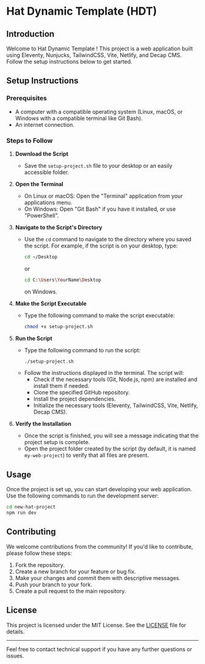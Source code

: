 # Hat Dynamic Template (HDT)

## Introduction

Welcome to Hat Dynamic Template ! This project is a web application built using Eleventy, Nunjucks, TailwindCSS, Vite, Netlify, and Decap CMS. Follow the setup instructions below to get started.

## Setup Instructions

### Prerequisites

- A computer with a compatible operating system (Linux, macOS, or Windows with a compatible terminal like Git Bash).
- An internet connection.

### Steps to Follow

1. **Download the Script**
   - Save the `setup-project.sh` file to your desktop or an easily accessible folder.

2. **Open the Terminal**
   - On Linux or macOS: Open the "Terminal" application from your applications menu.
   - On Windows: Open "Git Bash" if you have it installed, or use "PowerShell".

3. **Navigate to the Script's Directory**
   - Use the `cd` command to navigate to the directory where you saved the script. For example, if the script is on your desktop, type:
     ```sh
     cd ~/Desktop
     ```
     or
     ```sh
     cd C:\Users\YourName\Desktop
     ```
     on Windows.

4. **Make the Script Executable**
   - Type the following command to make the script executable:
     ```sh
     chmod +x setup-project.sh
     ```

5. **Run the Script**
   - Type the following command to run the script:
     ```sh
     ./setup-project.sh
     ```
   - Follow the instructions displayed in the terminal. The script will:
     - Check if the necessary tools (Git, Node.js, npm) are installed and install them if needed.
     - Clone the specified GitHub repository.
     - Install the project dependencies.
     - Initialize the necessary tools (Eleventy, TailwindCSS, Vite, Netlify, Decap CMS).

6. **Verify the Installation**
   - Once the script is finished, you will see a message indicating that the project setup is complete.
   - Open the project folder created by the script (by default, it is named `my-web-project`) to verify that all files are present.

## Usage

Once the project is set up, you can start developing your web application. Use the following commands to run the development server:

```sh
cd new-hat-project
npm run dev
```

## Contributing

We welcome contributions from the community! If you'd like to contribute, please follow these steps:

1. Fork the repository.
2. Create a new branch for your feature or bug fix.
3. Make your changes and commit them with descriptive messages.
4. Push your branch to your fork.
5. Create a pull request to the main repository.

## License

This project is licensed under the MIT License. See the [LICENSE](LICENSE) file for details.

---

Feel free to contact technical support if you have any further questions or issues.